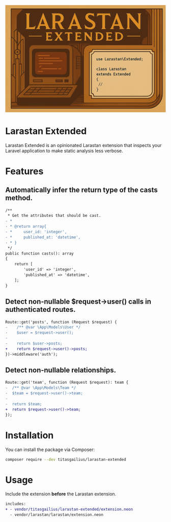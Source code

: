 <p align="center">
    <img src="./screenshots/cover.png" alt="Larastan Extended Demo">
</p>

# Larastan Extended

Larastan Extended is an opinionated Larastan extension that inspects your Laravel application to make static analysis less verbose.

# Features

## Automatically infer the return type of the casts method.

```diff
/**
 * Get the attributes that should be cast.
- *
- * @return array{
- *     user_id: 'integer',
- *     published_at: 'datetime',
- * }
 */
public function casts(): array
{
    return [
        'user_id' => 'integer',
        'published_at' => 'datetime',
    ];
}
```

## Detect non-nullable $request->user() calls in authenticated routes.

```diff
Route::get('posts', function (Request $request) {
-    /** @var \App\Models\User */
-    $user = $request->user();
-
-    return $user->posts;
+    return $request->user()->posts;
})->middleware('auth');
```

## Detect non-nullable relationships.

```diff
Route::get('team', function (Request $request): team {
-  /** @var \App\Models\Team */
-  $team = $request->user()->team;
-
-  return $team;
+  return $request->user()->team;
});
```

# Installation

You can install the package via Composer:

```bash
composer require --dev titasgailius/larastan-extended
```

# Usage

Include the extension **before** the Larastan extension.

```diff
includes:
+ - vendor/titasgailius/larastan-extended/extension.neon
  - vendor/larastan/larastan/extension.neon
```

